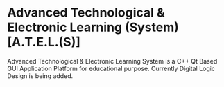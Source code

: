 # Advanced Technological & Electronic Learning (System) [A.T.E.L.(S)]

Advanced Technological & Electronic Learning System is a C++ Qt Based GUI Application Platform for educational purpose. Currently Digital Logic Design is being added.
